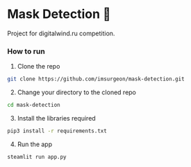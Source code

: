 # Mask Detection 🤯
Project for digitalwind.ru competition.

### How to run 

1) Clone the repo
```bash
git clone https://github.com/imsurgeon/mask-detection.git
```
2) Change your directory to the cloned repo
```bash
cd mask-detection
```
3) Install the libraries required
```bash
pip3 install -r requirements.txt
```
4) Run the app
```bash
steamlit run app.py
```

